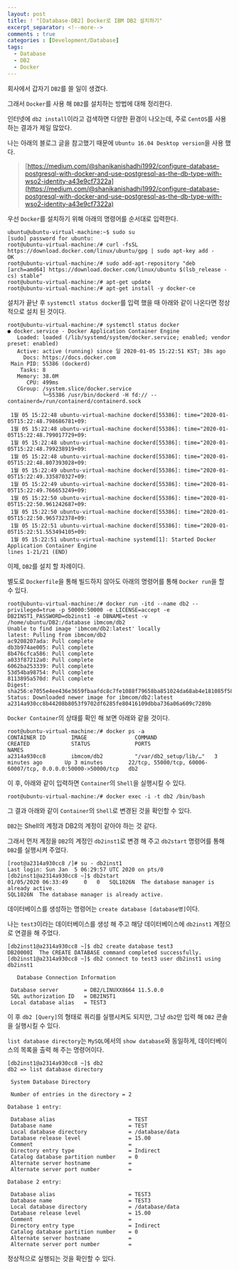 ```yaml
---
layout: post
title: ! "[Database-DB2] Docker로 IBM DB2 설치하기"
excerpt_separator: <!--more-->
comments : true
categories : [Development/Database]
tags:
  - Database
  - DB2
  - Docker
---
```


회사에서 갑자기 `DB2`를 쓸 일이 생겼다.  

그래서 `Docker`를 사용 해 `DB2`를 설치하는 방법에 대해 정리한다.  

<!--more-->

인터넷에 `db2 install`이라고 검색하면 다양한 환경이 나오는데, 주로 `CentOS`를 사용하는 결과가 제일 많았다.  

나는 아래의 블로그 글을 참고했기 때문에 `Ubuntu 16.04 Desktop version`을 사용 했다.  

> [https://medium.com/@shanikanishadhi1992/configure-database-postgresql-with-docker-and-use-postgresql-as-the-db-type-with-wso2-identity-a43e9cf7322a](https://medium.com/@shanikanishadhi1992/configure-database-postgresql-with-docker-and-use-postgresql-as-the-db-type-with-wso2-identity-a43e9cf7322a)  

우선 `Docker`를 설치하기 위해 아래의 명령어를 순서대로 입력한다.  

```
ubuntu@ubuntu-virtual-machine:~$ sudo su
[sudo] password for ubuntu:
root@ubuntu-virtual-machine:/# curl -fsSL https://download.docker.com/linux/ubuntu/gpg | sudo apt-key add -
OK
root@ubuntu-virtual-machine:/# sudo add-apt-repository "deb [arch=amd64] https://download.docker.com/linux/ubuntu $(lsb_release -cs) stable"
root@ubuntu-virtual-machine:/# apt-get update
root@ubuntu-virtual-machine:/# apt-get install -y docker-ce
```

설치가 끝난 후 `systemctl status docker`를 입력 했을 때 아래와 같이 나온다면 정상적으로 설치 된 것이다.  

```
root@ubuntu-virtual-machine:/# systemctl status docker
● docker.service - Docker Application Container Engine
   Loaded: loaded (/lib/systemd/system/docker.service; enabled; vendor preset: enabled)
   Active: active (running) since 일 2020-01-05 15:22:51 KST; 38s ago
     Docs: https://docs.docker.com
 Main PID: 55386 (dockerd)
    Tasks: 8
   Memory: 38.0M
      CPU: 499ms
   CGroup: /system.slice/docker.service
           └─55386 /usr/bin/dockerd -H fd:// --containerd=/run/containerd/containerd.sock

 1월 05 15:22:48 ubuntu-virtual-machine dockerd[55386]: time="2020-01-05T15:22:48.798686781+09:
 1월 05 15:22:48 ubuntu-virtual-machine dockerd[55386]: time="2020-01-05T15:22:48.799017729+09:
 1월 05 15:22:48 ubuntu-virtual-machine dockerd[55386]: time="2020-01-05T15:22:48.799238919+09:
 1월 05 15:22:48 ubuntu-virtual-machine dockerd[55386]: time="2020-01-05T15:22:48.807393028+09:
 1월 05 15:22:49 ubuntu-virtual-machine dockerd[55386]: time="2020-01-05T15:22:49.335870327+09:
 1월 05 15:22:49 ubuntu-virtual-machine dockerd[55386]: time="2020-01-05T15:22:49.766653249+09:
 1월 05 15:22:50 ubuntu-virtual-machine dockerd[55386]: time="2020-01-05T15:22:50.961242687+09:
 1월 05 15:22:50 ubuntu-virtual-machine dockerd[55386]: time="2020-01-05T15:22:50.965732378+09:
 1월 05 15:22:51 ubuntu-virtual-machine dockerd[55386]: time="2020-01-05T15:22:51.553494105+09:
 1월 05 15:22:51 ubuntu-virtual-machine systemd[1]: Started Docker Application Container Engine
lines 1-21/21 (END)
```

이제, `DB2`를 설치 할 차례이다.  

별도로 `Dockerfile`을 통해 빌드하지 않아도 아래의 명령어를 통해 `Docker run`을 할 수 있다.  

```
root@ubuntu-virtual-machine:/# docker run -itd --name db2 --privileged=true -p 50000:50000 -e LICENSE=accept -e DB2INST1_PASSWORD=db2inst1 -e DBNAME=test -v /home/ubuntu/DB2:/database ibmcom/db2
Unable to find image 'ibmcom/db2:latest' locally
latest: Pulling from ibmcom/db2
ac9208207ada: Pull complete 
db3b974ae005: Pull complete 
8b476cfca586: Pull complete 
a033f87212a0: Pull complete 
6062ba253339: Pull complete 
53d54ba98754: Pull complete 
8113895a570d: Pull complete 
Digest: sha256:e7055e4ee436e3659fbaafdc8c7fe1088f79658ba851024da68ab4e181085f58
Status: Downloaded newer image for ibmcom/db2:latest
a2314a930cc8b44208b8053f9702df6285fe80416109dbba736a06a609c7289b
```

`Docker Container`의 상태를 확인 해 보면 아래와 같을 것이다.  

```
root@ubuntu-virtual-machine:/# docker ps -a
CONTAINER ID        IMAGE               COMMAND                  CREATED             STATUS              PORTS                                                          NAMES
a2314a930cc8        ibmcom/db2          "/var/db2_setup/lib/…"   3 minutes ago       Up 3 minutes        22/tcp, 55000/tcp, 60006-60007/tcp, 0.0.0.0:50000->50000/tcp   db2
```

이 후, 아래와 같이 입력하면 `Container`의 `Shell`을 실행시킬 수 있다.  

```
root@ubuntu-virtual-machine:/# docker exec -i -t db2 /bin/bash
```

그 결과 아래와 같이 `Container`의 `Shell`로 변경된 것을 확인할 수 있다.  

`DB2`는 Shell의 계정과 DB2의 계정이 같아야 하는 것 같다.  

그래서 먼저 계정을 `DB2`의 계정인 `db2inst1`로 변경 해 주고 `db2start` 명령어를 통해 `DB2`를 실행시켜 주었다.  

```
[root@a2314a930cc8 /]# su - db2inst1
Last login: Sun Jan  5 06:29:57 UTC 2020 on pts/0
[db2inst1@a2314a930cc8 ~]$ db2start
01/05/2020 06:33:49     0   0   SQL1026N  The database manager is already active.
SQL1026N  The database manager is already active.
```

데이터베이스를 생성하는 명령어는 `create database [database명]`이다.  

나는 `test3`이라는 데이터베이스를 생성 해 주고 해당 데이터베이스에 `db2inst1` 계정으로 연결을 해 주었다.  

```
[db2inst1@a2314a930cc8 ~]$ db2 create database test3
DB20000I  The CREATE DATABASE command completed successfully.
[db2inst1@a2314a930cc8 ~]$ db2 connect to test3 user db2inst1 using db2inst1

   Database Connection Information

 Database server        = DB2/LINUXX8664 11.5.0.0
 SQL authorization ID   = DB2INST1
 Local database alias   = TEST3
```

이 후 `db2 [Query]`의 형태로 쿼리를 실행시켜도 되지만, 그냥 `db2`만 입력 해 `DB2` 콘솔을 실행시킬 수 있다.  

`list database directory`는 `MySQL`에서의 `show database`와 동일하게, 데이터베이스의 목록을 출력 해 주는 명령어이다.  

```
[db2inst1@a2314a930cc8 ~]$ db2
db2 => list database directory

 System Database Directory

 Number of entries in the directory = 2

Database 1 entry:

 Database alias                       = TEST
 Database name                        = TEST
 Local database directory             = /database/data
 Database release level               = 15.00
 Comment                              =
 Directory entry type                 = Indirect
 Catalog database partition number    = 0
 Alternate server hostname            =
 Alternate server port number         =

Database 2 entry:

 Database alias                       = TEST3
 Database name                        = TEST3
 Local database directory             = /database/data
 Database release level               = 15.00
 Comment                              =
 Directory entry type                 = Indirect
 Catalog database partition number    = 0
 Alternate server hostname            =
 Alternate server port number         =
```

정상적으로 실행되는 것을 확인할 수 있다.  
